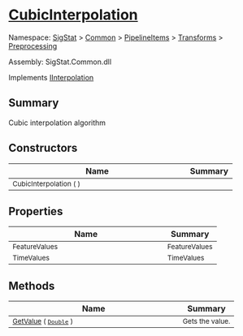 # [CubicInterpolation](./CubicInterpolation.md)

Namespace: [SigStat]() > [Common](./../../../README.md) > [PipelineItems]() > [Transforms]() > [Preprocessing](./README.md)

Assembly: SigStat.Common.dll

Implements [IInterpolation](./IInterpolation.md)

## Summary
Cubic interpolation algorithm

## Constructors

| Name | Summary | 
| --- | --- | 
| <sub>CubicInterpolation (  )</sub><img width=200/>| <sub></sub>| <br>


## Properties

| Name | Summary | 
| --- | --- | 
| <sub>FeatureValues</sub><img width=200/>| <sub>FeatureValues</sub>| <br>
| <sub>TimeValues</sub><img width=200/>| <sub>TimeValues</sub>| <br>


## Methods

| Name | Summary | 
| --- | --- | 
| <sub>[GetValue](./Methods/CubicInterpolation-100663729.md) ( [`Double`](https://docs.microsoft.com/en-us/dotnet/api/System.Double) )</sub><img width=200/>| <sub>Gets the value.</sub>| <br>


